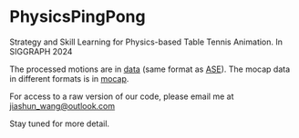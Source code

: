 # PhysicsPingPong
Strategy and Skill Learning for Physics-based Table Tennis Animation. In SIGGRAPH 2024

The processed motions are in [data](https://drive.google.com/file/d/1gwfSH-s7p1DOT_PLsjF4xivHzqeBdW9r/view?usp=sharing) (same format as [ASE](https://github.com/nv-tlabs/ASE)).
The mocap data in different formats is in [mocap](https://drive.google.com/file/d/1WF2RZf4loFe9820_CCzes6mYawS_kqx1/view?usp=sharing).

For access to a raw version of our code, please email me at jiashun_wang@outlook.com

Stay tuned for more detail.

